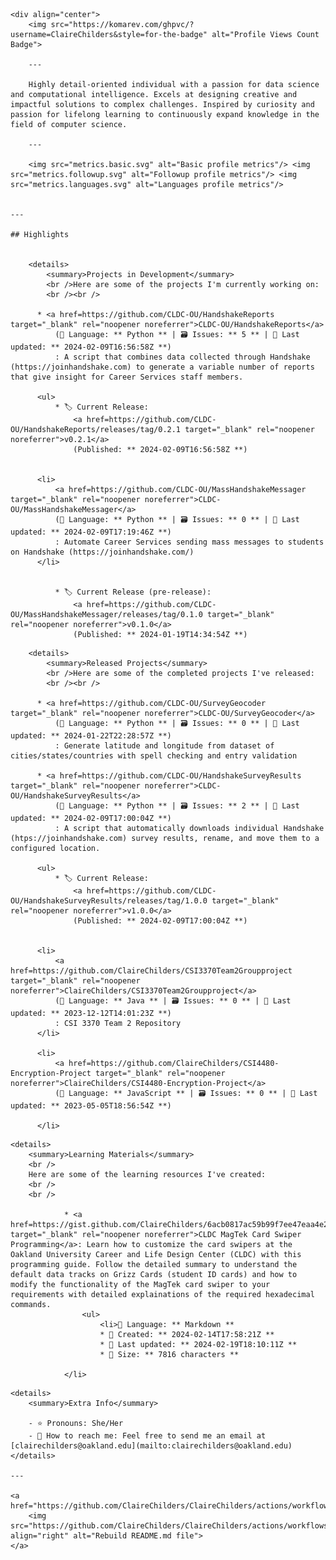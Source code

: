 
    <div align="center">
        <img src="https://komarev.com/ghpvc/?username=ClaireChilders&style=for-the-badge" alt="Profile Views Count Badge">

        ---

        Highly detail-oriented individual with a passion for data science and computational intelligence. Excels at designing creative and impactful solutions to complex challenges. Inspired by curiosity and passion for lifelong learning to continuously expand knowledge in the field of computer science.

        ---

        <img src="metrics.basic.svg" alt="Basic profile metrics"/> <img src="metrics.followup.svg" alt="Followup profile metrics"/> <img src="metrics.languages.svg" alt="Languages profile metrics"/>
    

    ---

    ## Highlights

    
        <details>
            <summary>Projects in Development</summary>
            <br />Here are some of the projects I'm currently working on:
            <br /><br />
            
          * <a href=https://github.com/CLDC-OU/HandshakeReports target="_blank" rel="noopener noreferrer">CLDC-OU/HandshakeReports</a> 
              (📄 Language: ** Python ** | 🗃️ Issues: ** 5 ** | 📅 Last updated: ** 2024-02-09T16:56:58Z **)
              : A script that combines data collected through Handshake (https://joinhandshake.com) to generate a variable number of reports that give insight for Career Services staff members.
        
          <ul>
              * 🏷️ Current Release: 
                  <a href=https://github.com/CLDC-OU/HandshakeReports/releases/tag/0.2.1 target="_blank" rel="noopener noreferrer">v0.2.1</a> 
                  (Published: ** 2024-02-09T16:56:58Z **)
          
        
          <li>
              <a href=https://github.com/CLDC-OU/MassHandshakeMessager target="_blank" rel="noopener noreferrer">CLDC-OU/MassHandshakeMessager</a> 
              (📄 Language: ** Python ** | 🗃️ Issues: ** 0 ** | 📅 Last updated: ** 2024-02-09T17:19:46Z **)
              : Automate Career Services sending mass messages to students on Handshake (https://joinhandshake.com/)
          </li>
        
          
              * 🏷️ Current Release (pre-release): 
                  <a href=https://github.com/CLDC-OU/MassHandshakeMessager/releases/tag/0.1.0 target="_blank" rel="noopener noreferrer">v0.1.0</a> 
                  (Published: ** 2024-01-19T14:34:54Z **)
          
        
</ul>
        </details>
    
    
        <details>
            <summary>Released Projects</summary>
            <br />Here are some of the completed projects I've released:
            <br /><br />
            
          * <a href=https://github.com/CLDC-OU/SurveyGeocoder target="_blank" rel="noopener noreferrer">CLDC-OU/SurveyGeocoder</a> 
              (📄 Language: ** Python ** | 🗃️ Issues: ** 0 ** | 📅 Last updated: ** 2024-01-22T22:28:57Z **)
              : Generate latitude and longitude from dataset of cities/states/countries with spell checking and entry validation
        
          * <a href=https://github.com/CLDC-OU/HandshakeSurveyResults target="_blank" rel="noopener noreferrer">CLDC-OU/HandshakeSurveyResults</a> 
              (📄 Language: ** Python ** | 🗃️ Issues: ** 2 ** | 📅 Last updated: ** 2024-02-09T17:00:04Z **)
              : A script that automatically downloads individual Handshake (htps://joinhandshake.com) survey results, rename, and move them to a configured location.
        
          <ul>
              * 🏷️ Current Release: 
                  <a href=https://github.com/CLDC-OU/HandshakeSurveyResults/releases/tag/1.0.0 target="_blank" rel="noopener noreferrer">v1.0.0</a> 
                  (Published: ** 2024-02-09T17:00:04Z **)
          
        
          <li>
              <a href=https://github.com/ClaireChilders/CSI3370Team2Groupproject target="_blank" rel="noopener noreferrer">ClaireChilders/CSI3370Team2Groupproject</a> 
              (📄 Language: ** Java ** | 🗃️ Issues: ** 0 ** | 📅 Last updated: ** 2023-12-12T14:01:23Z **)
              : CSI 3370 Team 2 Repository
          </li>
        
          <li>
              <a href=https://github.com/ClaireChilders/CSI4480-Encryption-Project target="_blank" rel="noopener noreferrer">ClaireChilders/CSI4480-Encryption-Project</a> 
              (📄 Language: ** JavaScript ** | 🗃️ Issues: ** 0 ** | 📅 Last updated: ** 2023-05-05T18:56:54Z **)
              
          </li>
        
</ul>
        </details>
    
    
    <details>
        <summary>Learning Materials</summary>
        <br />
        Here are some of the learning resources I've created:
        <br />
        <br />
    
                * <a href=https://gist.github.com/ClaireChilders/6acb0817ac59b99f7ee47eaa4e2c3076 target="_blank" rel="noopener noreferrer">CLDC MagTek Card Swiper Programming</a>: Learn how to customize the card swipers at the Oakland University Career and Life Design Center (CLDC) with this programming guide. Follow the detailed summary to understand the default data tracks on Grizz Cards (student ID cards) and how to modify the functionality of the MagTek card swiper to your requirements with detailed explainations of the required hexadecimal commands.
                    <ul>
                        <li>📄 Language: ** Markdown **
                        * 🎨 Created: ** 2024-02-14T17:58:21Z **
                        * 📅 Last updated: ** 2024-02-19T18:10:11Z **
                        * 📏 Size: ** 7816 characters **
                    
                </li>
            
</ul>
</details>

    <details>
        <summary>Extra Info</summary>

        - ⭐️ Pronouns: She/Her
        - 💬 How to reach me: Feel free to send me an email at [clairechilders@oakland.edu](mailto:clairechilders@oakland.edu)
    </details>

    ---

    <a href="https://github.com/ClaireChilders/ClaireChilders/actions/workflows/build.yml">
        <img src="https://github.com/ClaireChilders/ClaireChilders/actions/workflows/build.yml/badge.svg" align="right" alt="Rebuild README.md file">
    </a>
    